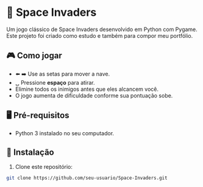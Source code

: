 # 🚀 Space Invaders

Um jogo clássico de Space Invaders desenvolvido em Python com Pygame.  
Este projeto foi criado como estudo e também para compor meu portfólio.

## 🎮 Como jogar

- ⬅️ ➡️ Use as setas para mover a nave.
- ␣ Pressione **espaço** para atirar.
- Elimine todos os inimigos antes que eles alcancem você.
- O jogo aumenta de dificuldade conforme sua pontuação sobe.

## 🖥️ Pré-requisitos

- Python 3 instalado no seu computador.

## 🔧 Instalação

1. Clone este repositório:

```bash
git clone https://github.com/seu-usuario/Space-Invaders.git
